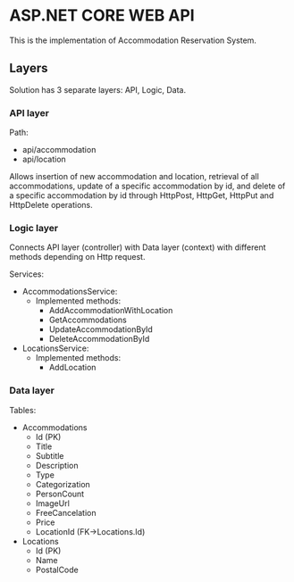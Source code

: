 # ASP.NET CORE WEB API

This is the implementation of Accommodation Reservation System.

## Layers
Solution has 3 separate layers: API, Logic, Data.

### API layer
Path: 
  - api/accommodation
  - api/location

Allows insertion of new accommodation and location, retrieval of all accommodations, update of a specific accommodation by id, and delete of a specific accommodation by id through HttpPost, HttpGet, HttpPut and HttpDelete operations.

### Logic layer
Connects API layer (controller) with Data layer (context) with different methods depending on Http request.

Services:
  - AccommodationsService:
    - Implemented methods:
      - AddAccommodationWithLocation
      - GetAccommodations
      - UpdateAccommodationById
      - DeleteAccommodationById
  - LocationsService:
    - Implemented methods:
      - AddLocation

### Data layer

Tables:
  - Accommodations
    - Id (PK)
    - Title
    - Subtitle
    - Description
    - Type
    - Categorization
    - PersonCount
    - ImageUrl
    - FreeCancelation
    - Price
    - LocationId (FK->Locations.Id)
  - Locations
    - Id (PK)
    - Name
    - PostalCode
